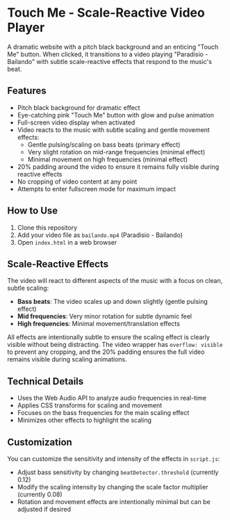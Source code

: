 # Touch Me - Scale-Reactive Video Player

A dramatic website with a pitch black background and an enticing "Touch Me" button. When clicked, it transitions to a video playing "Paradisio - Bailando" with subtle scale-reactive effects that respond to the music's beat.

## Features

- Pitch black background for dramatic effect
- Eye-catching pink "Touch Me" button with glow and pulse animation
- Full-screen video display when activated
- Video reacts to the music with subtle scaling and gentle movement effects:
  - Gentle pulsing/scaling on bass beats (primary effect)
  - Very slight rotation on mid-range frequencies (minimal effect)
  - Minimal movement on high frequencies (minimal effect)
- 20% padding around the video to ensure it remains fully visible during reactive effects
- No cropping of video content at any point
- Attempts to enter fullscreen mode for maximum impact

## How to Use

1. Clone this repository
2. Add your video file as `bailando.mp4` (Paradisio - Bailando)
3. Open `index.html` in a web browser

## Scale-Reactive Effects

The video will react to different aspects of the music with a focus on clean, subtle scaling:
- **Bass beats**: The video scales up and down slightly (gentle pulsing effect)
- **Mid frequencies**: Very minor rotation for subtle dynamic feel
- **High frequencies**: Minimal movement/translation effects

All effects are intentionally subtle to ensure the scaling effect is clearly visible without being distracting. The video wrapper has `overflow: visible` to prevent any cropping, and the 20% padding ensures the full video remains visible during scaling animations.

## Technical Details

- Uses the Web Audio API to analyze audio frequencies in real-time
- Applies CSS transforms for scaling and movement
- Focuses on the bass frequencies for the main scaling effect
- Minimizes other effects to highlight the scaling

## Customization

You can customize the sensitivity and intensity of the effects in `script.js`:
- Adjust bass sensitivity by changing `beatDetector.threshold` (currently 0.12)
- Modify the scaling intensity by changing the scale factor multiplier (currently 0.08)
- Rotation and movement effects are intentionally minimal but can be adjusted if desired